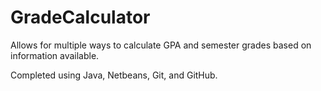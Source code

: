 # GradeCalculator
Allows for multiple ways to calculate GPA and semester grades based on information available.

Completed using Java, Netbeans, Git, and GitHub.
